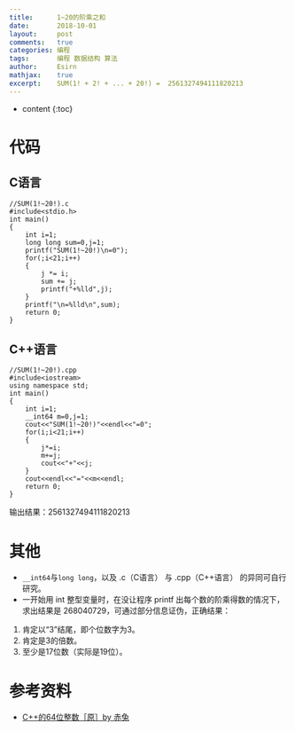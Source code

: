 ```yaml
---
title:		1~20的阶乘之和
date:		2018-10-01
layout:		post
comments:	true
categories:	编程
tags:		编程 数据结构 算法
author:		Esirn
mathjax:	true
excerpt: 	SUM(1! + 2! + ... + 20!) =  2561327494111820213
---
```

* content
{:toc}

# 代码
## C语言
~~~
//SUM(1!~20!).c
#include<stdio.h>
int main()
{
	int i=1;
	long long sum=0,j=1;
	printf("SUM(1!~20!)\n=0");
	for(;i<21;i++)
	{
		j *= i;
		sum += j;
		printf("+%lld",j);
	}
	printf("\n=%lld\n",sum);
	return 0;
}  
~~~

## C++语言
~~~
//SUM(1!~20!).cpp
#include<iostream>
using namespace std;
int main()
{
	int i=1;
	__int64 m=0,j=1;
	cout<<"SUM(1!~20!)"<<endl<<"=0";
	for(i;i<21;i++)
	{
		j*=i;
		m+=j;
		cout<<"+"<<j;
	}
	cout<<endl<<"="<<m<<endl;
	return 0;
}  
~~~ 
输出结果：2561327494111820213

# 其他
- `__int64`与`long long`，以及 .c（C语言） 与 .cpp（C++语言） 的异同可自行研究。  
- 一开始用 int 整型变量时，在没让程序 printf 出每个数的阶乘得数的情况下，求出结果是 268040729，可通过部分信息证伪，正确结果：  
1. 肯定以“3”结尾，即个位数字为3。   
2. 肯定是3的倍数。  
3. 至少是17位数（实际是19位）。  

# 参考资料
- [C++的64位整数［原］by 赤兔](http://www.cnitblog.com/cockerel/archive/2006/08/16/15356.html)
